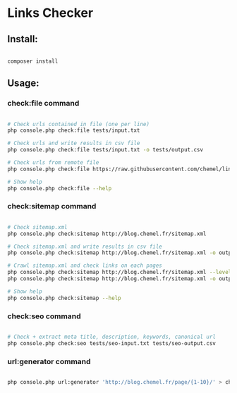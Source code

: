 # Links Checker

## Install:

```bash

composer install

```

## Usage:

### check:file command

```bash

# Check urls contained in file (one per line)
php console.php check:file tests/input.txt

# Check urls and write results in csv file
php console.php check:file tests/input.txt -o tests/output.csv

# Check urls from remote file
php console.php check:file https://raw.githubusercontent.com/chemel/links-checker/master/tests/input.txt

# Show help
php console.php check:file --help

```

### check:sitemap command

```bash

# Check sitemap.xml
php console.php check:sitemap http://blog.chemel.fr/sitemap.xml

# Check sitemap.xml and write results in csv file
php console.php check:sitemap http://blog.chemel.fr/sitemap.xml -o output.csv

# Crawl sitemap.xml and check links on each pages
php console.php check:sitemap http://blog.chemel.fr/sitemap.xml --level=2 
php console.php check:sitemap http://blog.chemel.fr/sitemap.xml -o output.csv --level=2 

# Show help
php console.php check:sitemap --help

```

### check:seo command

```bash

# Check + extract meta title, description, keywords, canonical url
php console.php check:seo tests/seo-input.txt tests/seo-output.csv

```

### url:generator command

```bash

php console.php url:generator 'http://blog.chemel.fr/page/{1-10}/' > check-me.txt

```

